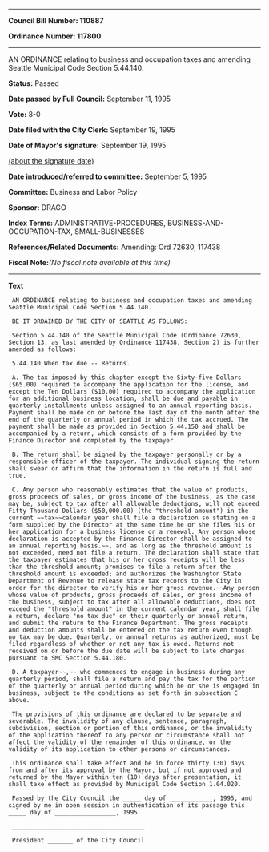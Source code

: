

********

**Council Bill Number: 110887**
   
**Ordinance Number: 117800**
********

 AN ORDINANCE relating to business and occupation taxes and amending Seattle Municipal Code Section 5.44.140.

**Status:** Passed
   
**Date passed by Full Council:** September 11, 1995
   
**Vote:** 8-0
   
**Date filed with the City Clerk:** September 19, 1995
   
**Date of Mayor's signature:** September 19, 1995
   
[(about the signature date)](/~public/approvaldate.htm)
   
   
   
**Date introduced/referred to committee:** September 5, 1995
   
**Committee:** Business and Labor Policy
   
**Sponsor:** DRAGO
   
   
**Index Terms:** ADMINISTRATIVE-PROCEDURES, BUSINESS-AND-OCCUPATION-TAX, SMALL-BUSINESSES

**References/Related Documents:** Amending: Ord 72630, 117438

**Fiscal Note:**_(No fiscal note available at this time)_

********

**Text**
   
```
 AN ORDINANCE relating to business and occupation taxes and amending Seattle Municipal Code Section 5.44.140.

 BE IT ORDAINED BY THE CITY OF SEATTLE AS FOLLOWS:

 Section 5.44.140 of the Seattle Municipal Code (Ordinance 72630, Section 13, as last amended by Ordinance 117438, Section 2) is further amended as follows:

 5.44.140 When tax due -- Returns.

 A. The tax imposed by this chapter except the Sixty-five Dollars ($65.00) required to accompany the application for the license, and except the Ten Dollars ($10.00) required to accompany the application for an additional business location, shall be due and payable in quarterly installments unless assigned to an annual reporting basis. Payment shall be made on or before the last day of the month after the end of the quarterly or annual period in which the tax accrued. The payment shall be made as provided in Section 5.44.150 and shall be accompanied by a return, which consists of a form provided by the Finance Director and completed by the taxpayer.

 B. The return shall be signed by the taxpayer personally or by a responsible officer of the taxpayer. The individual signing the return shall swear or affirm that the information in the return is full and true.

 C. Any person who reasonably estimates that the value of products, gross proceeds of sales, or gross income of the business, as the case may be, subject to tax after all allowable deductions, will not exceed Fifty Thousand Dollars ($50,000.00) (the "threshold amount") in the current ~~tax~~calendar year shall file a declaration so stating on a form supplied by the Director at the same time he or she files his or her application for a business license or a renewal. Any person whose declaration is accepted by the Finance Director shall be assigned to an annual reporting basis.~~, and as long as the threshold amount is not exceeded, need not file a return. The declaration shall state that the taxpayer estimates that his or her gross receipts will be less than the threshold amount; promises to file a return after the threshold amount is exceeded; and authorizes the Washington State Department of Revenue to release state tax records to the City in order for the director to verify his or her gross revenue.~~Any person whose value of products, gross proceeds of sales, or gross income of the business, subject to tax after all allowable deductions, does not exceed the "threshold amount" in the current calendar year, shall file a return, declare "no tax due" on their quarterly or annual return, and submit the return to the Finance Department. The gross receipts and deduction amounts shall be entered on the tax return even though no tax may be due. Quarterly, or annual returns as authorized, must be filed regardless of whether or not any tax is owed. Returns not received on or before the due date will be subject to late charges pursuant to SMC Section 5.44.180.

 D. A taxpayer~~,~~ who commences to engage in business during any quarterly period, shall file a return and pay the tax for the portion of the quarterly or annual period during which he or she is engaged in business, subject to the conditions as set forth in subsection C above.

 The provisions of this ordinance are declared to be separate and severable. The invalidity of any clause, sentence, paragraph, subdivision, section or portion of this ordinance, or the invalidity of the application thereof to any person or circumstance shall not affect the validity of the remainder of this ordinance, or the validity of its application to other persons or circumstances.

 This ordinance shall take effect and be in force thirty (30) days from and after its approval by the Mayor, but if not approved and returned by the Mayor within ten (10) days after presentation, it shall take effect as provided by Municipal Code Section 1.04.020.

 Passed by the City Council the _____ day of ____________, 1995, and signed by me in open session in authentication of its passage this _____ day of _________________, 1995.

 _____________________________________

 President _______ of the City Council

```
